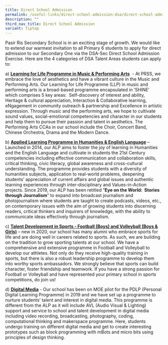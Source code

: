 ```yaml
---
title: Direct School Admission
permalink: /useful-links/direct-school-admission-dsa/direct-school-admission/
description: ""
third_nav_title: Direct School Admission
variant: tiptap
---
```

<p>Pasir Ris Secondary School is in an exciting stage of growth. We would
like to extend our warmest invitation to all Primary 6 students to apply
for direct admission to our Secondary One via the DSA-Sec Direct School
Admission Exercise.&nbsp;Here are the 4 categories of DSA Talent Areas
students can apply to:</p>
<p>a)&nbsp;<strong><a href="/useful-links/direct-school-admission-dsa/dsa-llp-in-music-and-performing-arts/" rel="noopener noreferrer nofollow" target="_blank">Learning for Life Programme in Music &amp; Performing Arts</a></strong>&nbsp;
- At PRSS, we embrace the love of aesthetics and have a vibrant culture
in the Music and Performing Arts. Our Learning for Life Programme (LLP)
in music and performing arts is a broad-based programme encapsulated in
‘SHINE’ which comprises 5 key areas:&nbsp; Self-discovery of interest and
ability, Heritage &amp; cultural appreciation, Interaction &amp; Collaborative
learning, eNgagement in community outreach &amp; partnership and Excellence
in artistic expression. Through music and the performing arts, we hope
to cultivate sound values, social-emotional competencies and character
in our students and help them to pursue their passion and talent in aesthetics.
The Performing Arts CCAs in our school include the Choir, Concert Band,
Chinese Orchestra, Drama and the Modern Dance.</p>
<p>b)&nbsp;<strong><a href="/useful-links/direct-school-admission-dsa/dsa-alp-in-humanities-and-english-language/" rel="noopener noreferrer nofollow" target="_blank">Applied Learning Programme in Humanities &amp; English Language</a></strong>&nbsp;–
Launched in 2014, our ALP aims to foster the joy of learning in Humanities
and the English Language and cultivate in students the 21st Century competencies
including effective communication and collaboration skills, critical thinking,
civic literacy, global awareness and cross-cultural understanding. The
programme provides students with a diversity of humanities subjects, application
to real-world problems, deepening students’ appreciation of current affairs
and global issues and authentic learning experiences through inter-disciplinary
and Values-in-Action projects. Since 2019, our ALP has been retitled “<strong>Eye on the World:&nbsp; Stories through Journalism</strong>”
to expand into broadcast journalism and photojournalism where students
are taught to create podcasts, videos, etc., on contemporary issues with
the aim of growing students into discerning readers, critical thinkers
and inquirers of knowledge, with the ability to communicate ideas effectively
through journalism.</p>
<p>c)&nbsp;<strong><a href="/useful-links/direct-school-admission-dsa/dsa-talent-development-in-sports/" rel="noopener noreferrer nofollow" target="_blank">Talent Development in Sports - Football (Boys) and Volleyball (Boys &amp; Girls)</a></strong>&nbsp;–
new in 2020, our school has many alumni who embrace sports for life and
are doing well in careers related to sports. As such, we are building on
the tradition to grow sporting talents at our school. We have a comprehensive
and extensive programme in Football and Volleyball to develop our athletes.
Not only do they receive high-quality training in sports, but there is
also a robust leadership programme to develop them into worthy sports ambassadors.
We strongly believe that sports can build character, foster friendship
and teamwork.&nbsp;If you have a strong passion for Football or Volleyball
and have represented your primary school in sports competitions, do join
us!</p>
<p>d)&nbsp;<strong><a href="/useful-links/direct-school-admission-dsa/dsa-digital-media/" rel="noopener noreferrer nofollow" target="_blank">Digital Media</a></strong> -
Our school has been on MOE pilot for the PDLP (Personal Digital Learning
Programme) in 2019 and we have set up a programme to nurture students’
talent and interest in digital media. This programme is different from
the ALP as it will include AVL (Audio Visual &amp; Lighting) support and
service to school and talent development in digital media including video
recording, broadcasting, photography, coding, computational thinking and
makerspace programme. Here, students undergo training on different digital
media and get to create interesting prototypes such as block programming
with mBots and micro bits using principles of design thinking.</p>